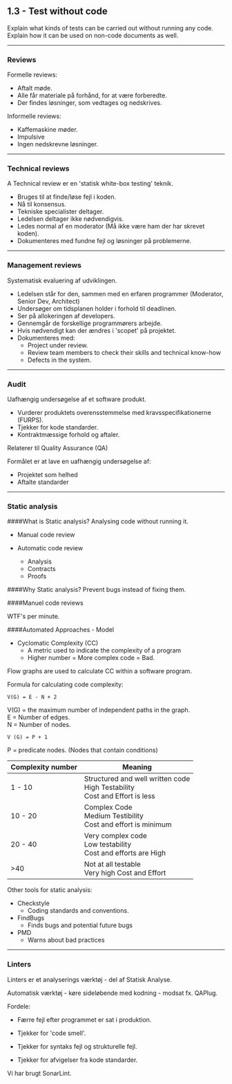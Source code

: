 ## 1.3 - Test without code
Explain what kinds of tests can be carried out without running any code. 
Explain how it can be used on non-code documents as well.
***
### Reviews

Formelle reviews:

- Aftalt møde.
- Alle får materiale på forhånd, for at være forberedte.
- Der findes løsninger, som vedtages og nedskrives.

Informelle reviews:

- Kaffemaskine møder.
- Impulsive
- Ingen nedskrevne løsninger. 

***
### Technical reviews

A Technical review er en 'statisk white-box testing' teknik.

- Bruges til at finde/løse fejl i koden.
- Nå til konsensus.
- Tekniske specialister deltager.
- Ledelsen deltager ikke nødvendigvis.
- Ledes normal af en moderator (Må ikke være ham der har skrevet koden).
- Dokumenteres med fundne fejl og løsninger på problemerne.

***
### Management reviews

Systematisk evaluering af udviklingen.

- Ledelsen står for den, sammen med en erfaren programmer (Moderator, Senior Dev, Architect)
- Undersøger om tidsplanen holder i forhold til deadlinen.
- Ser på allokeringen af developers.
- Gennemgår de forskellige programmørers arbejde.
- Hvis nødvendigt kan der ændres i 'scopet' på projektet.
- Dokumenteres med:
  - Project under review.
  - Review team members to check their skills and technical know-how
  - Defects in the system.

***
### Audit

Uafhængig undersøgelse af et software produkt.

- Vurderer produktets overensstemmelse med kravsspecifikationerne (FURPS).
- Tjekker for kode standarder.
- Kontraktmæssige forhold og aftaler.

Relaterer til Quality Assurance (QA)

Formålet er at lave en uafhængig undersøgelse af:
- Projektet som helhed
- Aftalte standarder

***
### Static analysis
####What is Static analysis?
Analysing code without running it.

- Manual code review


- Automatic code review
  - Analysis
  - Contracts
  - Proofs
  
    
####Why Static analysis?
Prevent bugs instead of fixing them.

####Manuel code reviews

WTF's per minute.

####Automated Approaches - Model
- Cyclomatic Complexity (CC)
  - A metric used to indicate the complexity of a program
  - Higher number = More complex code = Bad.

Flow graphs are used to calculate CC within a software program.

Formula for calculating code complexity:

    V(G) = E - N + 2
V(G) = the maximum number of independent paths in the graph.\
E = Number of edges.\
N = Number of nodes.

    V (G) = P + 1
P = predicate nodes. (Nodes that contain conditions)

| Complexity number | Meaning                                                                          |
|-------------------|----------------------------------------------------------------------------------|
| 1 - 10            | Structured and well written code<br>High Testability <br>Cost and Effort is less |
| 10 - 20           | Complex Code <br>Medium Testibility <br>Cost and effort is minimum               |
| 20 - 40           | Very complex code <br>Low testability <br>Cost and efforts are High              |
| >40               | Not at all testable <br>Very high Cost and Effort                                |


Other tools for static analysis:
- Checkstyle
  - Coding standards and conventions.
- FindBugs
  - Finds bugs and potential future bugs
- PMD
  - Warns about bad practices
***
### Linters

Linters er et analyserings værktøj - del af Statisk Analyse.

Automatisk værktøj - køre sideløbende med kodning - modsat fx. QAPlug.

Fordele:

- Færre fejl efter programmet er sat i produktion.

- Tjekker for 'code smell'.

- Tjekker for syntaks fejl og strukturelle fejl.

- Tjekker for afvigelser fra kode standarder.

Vi har brugt SonarLint.